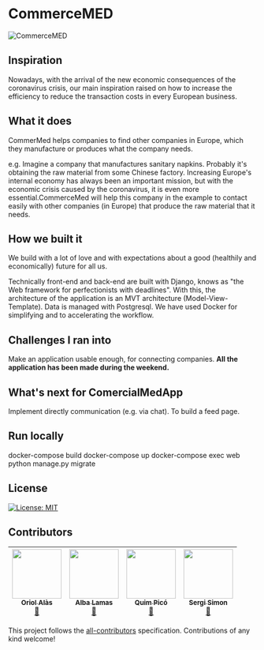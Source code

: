 # CommerceMED 
![CommerceMED](https://i.ibb.co/yfwPJJZ/logo.png)

## Inspiration
Nowadays, with the arrival of the new economic consequences of the coronavirus crisis, our main inspiration raised on how to increase the efficiency to reduce the transaction costs in every European business.

## What it does
CommerMed helps companies to find other companies in Europe, which they manufacture or produces what the company needs. 

e.g. Imagine a company that manufactures sanitary napkins. Probably it's obtaining the raw material from some Chinese factory. Increasing Europe's internal economy has always been an important mission, but with the economic crisis caused by the coronavirus, it is even more essential.CommerceMed will help this company in the example to contact easily with other companies (in Europe) that produce the raw material that it needs.

## How we built it
We build with a lot of love and with expectations about a good (healthily and economically) future for all us.

Technically front-end and back-end are built with Django, knows as "the Web framework for perfectionists with deadlines". With this, the architecture of the application is an MVT architecture (Model-View-Template). Data is managed with Postgresql. We have used Docker for simplifying and to accelerating the workflow.

## Challenges I ran into
Make an application usable enough, for connecting companies. **All the application has been made during the weekend.**

## What's next for ComercialMedApp
Implement directly communication (e.g. via chat).
To build a feed page. 

## Run locally
docker-compose build
docker-compose up
docker-compose exec web python manage.py migrate

## License
[![License: MIT](https://img.shields.io/badge/License-MIT-yellow.svg)](https://opensource.org/licenses/MIT)

## Contributors

<!-- ALL-CONTRIBUTORS-LIST:START - Do not remove or modify this section -->
<!-- prettier-ignore -->
|[<img src="https://avatars3.githubusercontent.com/u/23151284?s=460&v=4" width="100px;"/><br /><sub><b>Oriol Alàs</b></sub>](https://github.com/Oriolac)<br />[📖](https://github.com/quimpm/euvscorona/commits?author=Oriolac "Contributions") | [<img src="https://avatars1.githubusercontent.com/u/16958917?s=460&v=4" width="100px;"/><br /><sub><b>Alba Lamas</b></sub>](https://github.com/Doasy)<br />[📖](https://github.com/quimpm/euvscorona/commits?author=Doasy "Contributions") | [<img src="https://avatars2.githubusercontent.com/u/43606257?s=460&u=ad0208792a09e12b9ab380d010195f5915b9acd9&v=4" width="100px;"/><br /><sub><b>Quim Picó</b></sub>](https://github.com/quimpm)<br />[📖](https://github.com/quimpm/euvscorona/commits?author=quimpm "Contributions") | [<img src="https://avatars1.githubusercontent.com/u/43566871?s=460&u=cf96e3503e47a1dc89e50f31f290eec6a229319a&v=4" width="100px;"/><br /><sub><b>Sergi Simon</b></sub>](https://github.com/sergisi)<br />[📖](https://github.com/quimpm/euvscorona/commits?author=sergisi "Contributions")
| :---: | :---: | :---: | :---: |
<!-- ALL-CONTRIBUTORS-LIST:END -->

This project follows the [all-contributors](https://github.com/kentcdodds/all-contributors) specification. Contributions of any kind welcome!
